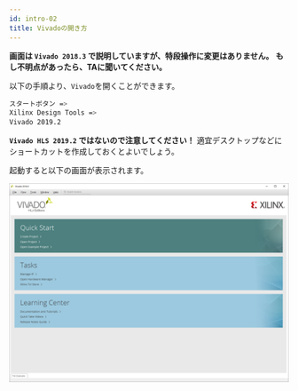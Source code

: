 ```yaml
---
id: intro-02
title: Vivadoの開き方
---
```


**画面は `Vivado 2018.3` で説明していますが、特段操作に変更はありません。**
**もし不明点があったら、TAに聞いてください。**

以下の手順より、`Vivado`を開くことができます。

``` bash
スタートボタン =>
Xilinx Design Tools =>
Vivado 2019.2
```

**`Vivado HLS 2019.2` ではないので注意してください！**
適宜デスクトップなどにショートカットを作成しておくとよいでしょう。

起動すると以下の画面が表示されます。

![0-1_quick_start.png](assets/0_intro/0-1_quick_start.png)

